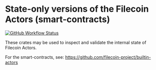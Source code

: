 # State-only versions of the Filecoin Actors (smart-contracts)

[![GitHub Workflow Status](https://img.shields.io/github/actions/workflow/status/ChainSafe/fil-actor-states/tests.yml?style=for-the-badge)](https://github.com/ChainSafe/fil-actor-states/actions)
<!-- [![Codecov](https://img.shields.io/codecov/c/gh/ChainSafe/fil-actor-states?style=for-the-badge&token=1OHO2CSD17)](https://codecov.io/gh/ChainSafe/fil-actor-states) -->

These crates may be used to inspect and validate the internal state of Filecoin Actors.

For the smart-contracts, see: https://github.com/filecoin-project/builtin-actors
